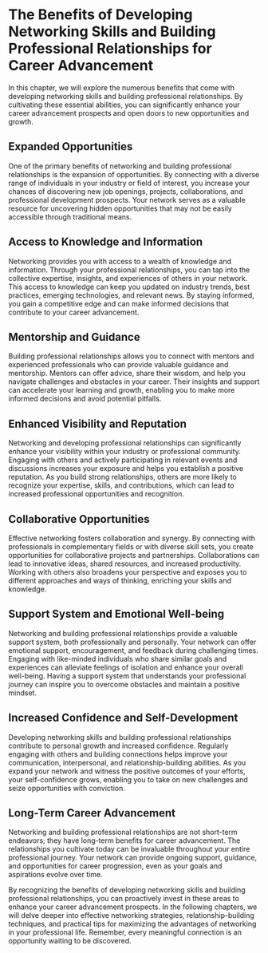 # The Benefits of Developing Networking Skills and Building Professional Relationships for Career Advancement

In this chapter, we will explore the numerous benefits that come with developing networking skills and building professional relationships. By cultivating these essential abilities, you can significantly enhance your career advancement prospects and open doors to new opportunities and growth.

## Expanded Opportunities

One of the primary benefits of networking and building professional relationships is the expansion of opportunities. By connecting with a diverse range of individuals in your industry or field of interest, you increase your chances of discovering new job openings, projects, collaborations, and professional development prospects. Your network serves as a valuable resource for uncovering hidden opportunities that may not be easily accessible through traditional means.

## Access to Knowledge and Information

Networking provides you with access to a wealth of knowledge and information. Through your professional relationships, you can tap into the collective expertise, insights, and experiences of others in your network. This access to knowledge can keep you updated on industry trends, best practices, emerging technologies, and relevant news. By staying informed, you gain a competitive edge and can make informed decisions that contribute to your career advancement.

## Mentorship and Guidance

Building professional relationships allows you to connect with mentors and experienced professionals who can provide valuable guidance and mentorship. Mentors can offer advice, share their wisdom, and help you navigate challenges and obstacles in your career. Their insights and support can accelerate your learning and growth, enabling you to make more informed decisions and avoid potential pitfalls.

## Enhanced Visibility and Reputation

Networking and developing professional relationships can significantly enhance your visibility within your industry or professional community. Engaging with others and actively participating in relevant events and discussions increases your exposure and helps you establish a positive reputation. As you build strong relationships, others are more likely to recognize your expertise, skills, and contributions, which can lead to increased professional opportunities and recognition.

## Collaborative Opportunities

Effective networking fosters collaboration and synergy. By connecting with professionals in complementary fields or with diverse skill sets, you create opportunities for collaborative projects and partnerships. Collaborations can lead to innovative ideas, shared resources, and increased productivity. Working with others also broadens your perspective and exposes you to different approaches and ways of thinking, enriching your skills and knowledge.

## Support System and Emotional Well-being

Networking and building professional relationships provide a valuable support system, both professionally and personally. Your network can offer emotional support, encouragement, and feedback during challenging times. Engaging with like-minded individuals who share similar goals and experiences can alleviate feelings of isolation and enhance your overall well-being. Having a support system that understands your professional journey can inspire you to overcome obstacles and maintain a positive mindset.

## Increased Confidence and Self-Development

Developing networking skills and building professional relationships contribute to personal growth and increased confidence. Regularly engaging with others and building connections helps improve your communication, interpersonal, and relationship-building abilities. As you expand your network and witness the positive outcomes of your efforts, your self-confidence grows, enabling you to take on new challenges and seize opportunities with conviction.

## Long-Term Career Advancement

Networking and building professional relationships are not short-term endeavors; they have long-term benefits for career advancement. The relationships you cultivate today can be invaluable throughout your entire professional journey. Your network can provide ongoing support, guidance, and opportunities for career progression, even as your goals and aspirations evolve over time.

By recognizing the benefits of developing networking skills and building professional relationships, you can proactively invest in these areas to enhance your career advancement prospects. In the following chapters, we will delve deeper into effective networking strategies, relationship-building techniques, and practical tips for maximizing the advantages of networking in your professional life. Remember, every meaningful connection is an opportunity waiting to be discovered.
